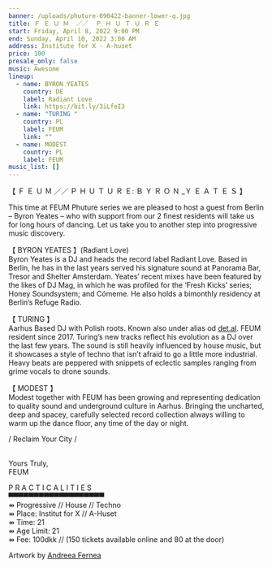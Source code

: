 ```yaml
---
banner: /uploads/phuture-090422-banner-lower-q.jpg
title: Ｆ Ｅ Ｕ Ｍ  ／／  Ｐ Ｈ Ｕ Ｔ Ｕ Ｒ Ｅ
start: Friday, April 8, 2022 9:00 PM
end: Sunday, April 10, 2022 3:00 AM
address: Institute for X - A-huset
price: 100
presale_only: false
music: Awesome
lineup:
  - name: BYRON YEATES
    country: DE
    label: Radiant Love
    link: https://bit.ly/3iLfeI3
  - name: "TURING "
    country: PL
    label: FEUM
    link: ""
  - name: MODEST
    country: PL
    label: FEUM
music_list: []
---
```

<!--StartFragment-->

【 Ｆ Ｅ Ｕ Ｍ ／／ Ｐ Ｈ Ｕ Ｔ Ｕ Ｒ Ｅ: Ｂ Ｙ Ｒ Ｏ Ｎ _Ｙ Ｅ Ａ Ｔ Ｅ Ｓ 】



This time at FEUM Phuture series we are pleased to host a guest from Berlin – Byron Yeates – who with support from our 2 finest residents will take us for long hours of dancing. Let us take you to another step into progressive music discovery.

【 BYRON YEATES 】(Radiant Love)\
Byron Yeates is a DJ and heads the record label Radiant Love. Based in Berlin, he has in the last years served his signature sound at Panorama Bar, Tresor and Shelter Amsterdam. Yeates’ recent mixes have been featured by the likes of DJ Mag, in which he was profiled for the ‘Fresh Kicks’ series; Honey Soundsystem; and Cómeme. He also holds a bimonthly residency at Berlin’s Refuge Radio.

【 TURING 】\
Aarhus Based DJ with Polish roots. Known also under alias od [det.al](http://det.al/). FEUM resident since 2017. Turing’s new tracks reflect his evolution as a DJ over the last few years. The sound is still heavily influenced by house music, but it showcases a style of techno that isn’t afraid to go a little more industrial. Heavy beats are peppered with snippets of eclectic samples ranging from grime vocals to drone sounds.

【 MODEST 】\
Modest together with FEUM has been growing and representing dedication to quality sound and underground culture in Aarhus. Bringing the uncharted, deep and spacey, carefully selected record collection always willing to warm up the dance floor, any time of the day or night.

/ Reclaim Your City /

\
Yours Truly,\
FEUM

P R A C T I C A L I T I E S\
▀▀▀▀▀▀▀▀▀▀▀▀▀▀▀▀▀▀▀\
⇻ Progressive // House // Techno\
⇻ Place: Institut for X // A-Huset\
⇻ Time: 21\
⇻ Age Limit: 21\
⇻ Fee: 100dkk // (150 tickets available online and 80 at the door)

Artwork by [Andreea Fernea](https://www.instagram.com/andrre________/)

<!--EndFragment-->